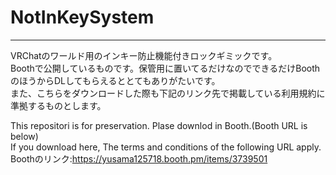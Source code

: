 # NotInKeySystem
-----
VRChatのワールド用のインキー防止機能付きロックギミックです。\
Boothで公開しているものです。保管用に置いてるだけなのでできるだけBoothのほうからDLしてもらえるととてもありがたいです。\
また、こちらをダウンロードした際も下記のリンク先で掲載している利用規約に準拠するものとします。

This repositori is for preservation. Plase downlod in Booth.(Booth URL is below)\
If you download here, The terms and conditions of the following URL apply.\
Boothのリンク:https://yusama125718.booth.pm/items/3739501
